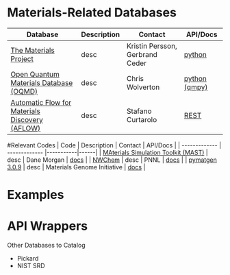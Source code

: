# Materials-Related Databases


| Database | Description | Contact | API/Docs | 
| ------------- | ------------- |-----------|------| 
| [The Materials Project](https://www.materialsproject.org)  | desc | Kristin Persson, Gerbrand Ceder | [python](https://www.materialsproject.org/docs/api)  |
| [Open Quantum Materials Database (OQMD)](http://oqmd.org)  | desc | Chris Wolverton | [python (qmpy)](http://oqmd.org/static/docs/index.html)  |
| [Automatic Flow for Materials Discovery (AFLOW)](http://www.aflowlib.org) | desc | Stafano Curtarolo     | [REST](http://aflowlib.duke.edu/aflowwiki/doku.php?id=documentation:start)  |

#Relevant Codes
| Code | Description | Contact | API/Docs | 
| ------------- | ------------- |-----------|------| 
| [MAterials Simulation Toolkit (MAST)](http://pythonhosted.org/MAST/index.html)  | desc | Dane Morgan | [docs](http://pythonhosted.org/MAST/index.html)  |
| [NWChem](http://www.nwchem-sw.org/index.php/Main_Page)  | desc | PNNL | [docs](http://www.nwchem-sw.org/index.php/Release65:NWChem_Documentation)  |
| [pymatgen 3.0.9](https://pypi.python.org/pypi/pymatgen)  | desc | Materials Genome Initiative | [docs](https://pypi.python.org/pypi/pymatgen)  |

# Examples

# API Wrappers



Other Databases to Catalog
* Pickard
* NIST SRD
